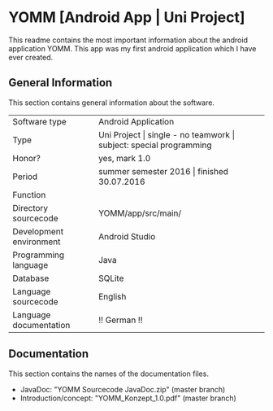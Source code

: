 # YOMM [Android App | Uni Project]

<p>
This readme contains the most important information about the android application YOMM. This app was my first android application which I have ever created. 
</p>

<h2><b>General Information</b></h2>

<p>
This section contains general information about the software.
</p>
<table>
  <tr>
    <td>Software type</td>
    <td>Android Application</td>
  </tr>
  <tr>
    <td>Type</td>
    <td>Uni Project | single - no teamwork | subject: special programming</td>
   <tr>
    <td>Honor?</td>
    <td>yes, mark 1.0</td>
   <tr>
   <tr>
    <td>Period</td>
    <td>summer semester 2016 | finished 30.07.2016</td>
   <tr>
    <td>Function</td>
    <td></td>
  </tr>
  <tr>
    <td>Directory sourcecode</td>
    <td>YOMM/app/src/main/</td>
  </tr>
    <tr>
    <td>Development environment</td>
    <td>Android Studio</td>
  </tr>
    <tr>
    <td>Programming language</td>
    <td>Java</td>
  </tr>
    <tr>
    <td>Database</td>
    <td>SQLite</td>
  </tr>
  <tr>
    <td>Language sourcecode</td>
    <td>English</td>
  </tr>
    <tr>
    <td>Language documentation</td>
    <td>!! German !!</td>
  </tr>
</table>




<h2><b>Documentation</b></h2>

<p>
This section contains the names of the documentation files.
</p>

<ul>
<li>JavaDoc: "YOMM Sourcecode JavaDoc.zip" (master branch)</li>
<li>Introduction/concept: "YOMM_Konzept_1.0.pdf" (master branch)</li>
</ul>
